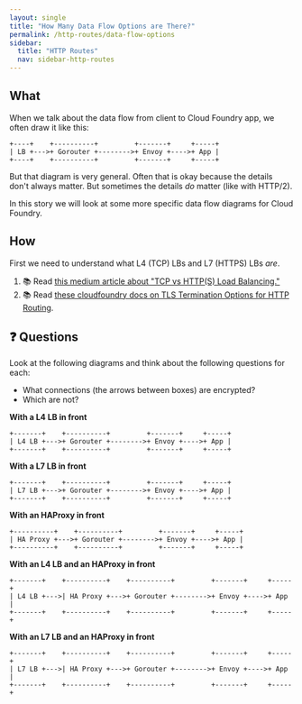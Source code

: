 ```yaml
---
layout: single
title: "How Many Data Flow Options are There?"
permalink: /http-routes/data-flow-options
sidebar:
  title: "HTTP Routes"
  nav: sidebar-http-routes
---
```

## What

When we talk about the data flow from client to Cloud Foundry app, we often
draw it like this:
```
+----+    +----------+         +-------+     +-----+
| LB +--->+ Gorouter +-------->+ Envoy +---->+ App |
+----+    +----------+         +-------+     +-----+
```

But that diagram is very general. Often that is okay because the details don't
always matter. But sometimes the details _do_ matter (like with HTTP/2).

In this story we will look at some more specific data flow diagrams for Cloud
Foundry.

## How

First we need to understand what L4 (TCP) LBs and L7 (HTTPS) LBs _are_.
1. 📚 Read [this medium article about "TCP vs HTTP(S) Load
   Balancing."](https://medium.com/martinomburajr/distributed-computing-tcp-vs-http-s-load-balancing-7b3e9efc6167)
1. 📚 Read [these cloudfoundry docs on TLS Termination Options for HTTP
   Routing](https://docs.pivotal.io/application-service/2-10/adminguide/securing-traffic.html).

## ❓ Questions
Look at the following diagrams and think about the following questions for
each:
* What connections (the arrows between boxes) are encrypted?
* Which are not?

**With a L4 LB in front**
```
+-------+    +----------+         +-------+     +-----+
| L4 LB +--->+ Gorouter +-------->+ Envoy +---->+ App |
+-------+    +----------+         +-------+     +-----+
```

**With a L7 LB in front**
```
+-------+    +----------+         +-------+     +-----+
| L7 LB +--->+ Gorouter +-------->+ Envoy +---->+ App |
+-------+    +----------+         +-------+     +-----+
```

**With an HAProxy in front**
```
+----------+    +----------+         +-------+     +-----+
| HA Proxy +--->+ Gorouter +-------->+ Envoy +---->+ App |
+----------+    +----------+         +-------+     +-----+
```

**With an L4 LB and an HAProxy in front**
```
+-------+    +----------+    +----------+         +-------+     +-----+
| L4 LB +--->| HA Proxy +--->+ Gorouter +-------->+ Envoy +---->+ App |
+-------+    +----------+    +----------+         +-------+     +-----+
```

**With an L7 LB and an HAProxy in front**
```
+-------+    +----------+    +----------+         +-------+     +-----+
| L7 LB +--->| HA Proxy +--->+ Gorouter +-------->+ Envoy +---->+ App |
+-------+    +----------+    +----------+         +-------+     +-----+
```
